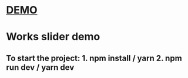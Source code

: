 # [DEMO](https://vveksler.github.io/works-slider-demo-October-/)
# Works slider demo
## To start the project: 1. npm install / yarn 2. npm run dev / yarn dev
